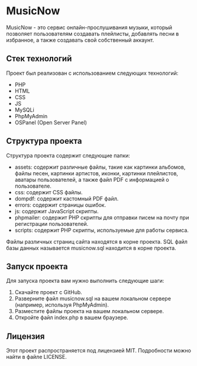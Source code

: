 # MusicNow

MusicNow - это сервис онлайн-прослушивания музыки, который позволяет пользователям создавать плейлисты, добавлять песни в избранное, а также создавать свой собственный аккаунт.

## Стек технологий

Проект был реализован с использованием следующих технологий:

- PHP
- HTML
- CSS
- JS
- MySQLi
- PhpMyAdmin
- OSPanel (Open Server Panel)

## Структура проекта

Структура проекта содержит следующие папки:

- assets: содержит различные файлы, такие как картинки альбомов, файлы песен, картинки артистов, иконки, картинки плейлистов, аватары пользователей, а также файл PDF с информацией о пользователе.
- css: содержит CSS файлы.
- dompdf: содержит кастомный PDF файл.
- errors:  содержит страницы ошибок.
- js: содержит JavaScript скрипты.
- phpmailer: содержит PHP скрипты для отправки писем на почту при регистрации пользователей.
- scripts: содержит PHP скрипты, используемые для работы сервиса.

Файлы различных страниц сайта находятся в корне проекта.
SQL файл базы данных называется musicnow.sql находится в корне проекта.

## Запуск проекта

Для запуска проекта вам нужно выполнить следующие шаги:

1. Скачайте проект с GitHub.
2. Разверните файл musicnow.sql на вашем локальном сервере (например, используя PhpMyAdmin).
3. Разместите файлы проекта на вашем локальном сервере.
4. Откройте файл index.php в вашем браузере.

## Лицензия

Этот проект распространяется под лицензией MIT. Подробности можно найти в файле LICENSE.
